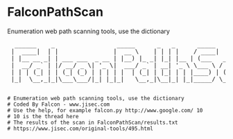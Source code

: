 # FalconPathScan
Enumeration web path scanning tools, use the dictionary

<pre>
  ______    _                 _____      _   _      _____
 |  ____|  | |               |  __ \    | | | |    / ____|
 | |__ __ _| | ___ ___  _ __ | |__) |_ _| |_| |__ | (___   ___ __ _ _ __
 |  __/ _` | |/ __/ _ \| '_ \|  ___/ _` | __| '_ \ \___ \ / __/ _` | '_ \
 | | | (_| | | (_| (_) | | | | |  | (_| | |_| | | |____) | (_| (_| | | | |
 |_|  \__,_|_|\___\___/|_| |_|_|   \__,_|\__|_| |_|_____/ \___\__,_|_| |_|
 </pre>

    # Enumeration web path scanning tools, use the dictionary
    # Coded By Falcon - www.jisec.com
    # Use the help, for example falcon.py http://www.google.com/ 10
    # 10 is the thread here
    # The results of the scan in FalconPathScan/results.txt
    # https://www.jisec.com/original-tools/495.html